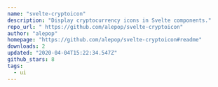 ```yaml
---
name: "svelte-cryptoicon"
description: "Display cryptocurrency icons in Svelte components."
repo_url: " https://github.com/alepop/svelte-cryptoicon"
author: "alepop"
homepage: "https://github.com/alepop/svelte-cryptoicon#readme"
downloads: 2
updated: "2020-04-04T15:22:34.547Z"
github_stars: 8
tags: 
  - ui
---
```

